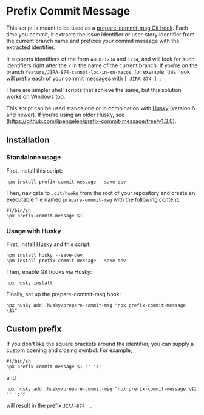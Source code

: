 # Prefix Commit Message

This script is meant to be used as a [prepare-commit-msg Git hook](https://git-scm.com/docs/githooks#_prepare_commit_msg).
Each time you commit, it extracts the issue identifier or user-story identifier from the current branch name and prefixes your commit message with the extracted identifier.

It supports identifiers of the form `ABCD-1234` and `1234`, and will look for such identifiers right after the `/` in the name of the current branch.
If you're on the branch `feature/JIRA-874-cannot-log-in-on-macos`, for example, this hook will prefix each of your commit messages with `[ JIRA-874 ] `.

There are simpler shell scripts that achieve the same, but this solution works on Windows too.

This script can be used standalone or in combination with [Husky](https://github.com/typicode/husky) (version 6 and newer).
If you're using an older Husky, see (https://github.com/ljpengelen/prefix-commit-message/tree/v1.3.0).

## Installation

### Standalone usage

First, install this script:

```
npm install prefix-commit-message --save-dev
```

Then, navigate to `.git/hooks` from the root of your repository and create an executable file named `prepare-commit-msg` with the following content:

```
#!/bin/sh
npx prefix-commit-message $1
```

### Usage with Husky

First, install [Husky](https://github.com/typicode/husky) and this script:

```
npm install husky --save-dev
npm install prefix-commit-message --save-dev
```

Then, enable Git hooks via Husky:

```
npx husky install
```

Finally, set up the prepare-commit-msg hook:

```
npx husky add .husky/prepare-commit-msg "npx prefix-commit-message \$1"
```

## Custom prefix

If you don't like the square brackets around the identifier, you can supply a custom opening and closing symbol.
For example,

```
#!/bin/sh
npx prefix-commit-message $1 '' ':'
```

and

```
npx husky add .husky/prepare-commit-msg "npx prefix-commit-message \$1 '' ':'"
```

will result in the prefix `JIRA-874: `.
